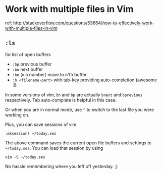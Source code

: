 Work with multiple files in Vim 
===============================

ref: <http://stackoverflow.com/questions/53664/how-to-effectively-work-with-multiple-files-in-vim>

`:ls`
----

for list of open buffers

*	`:bp` previous buffer
*	`:bn` next buffer
*	`:bn` (`n` a number) move to n'th buffer
*	`:b <filename-part>` with tab-key providing auto-completion (awesome !!)

In some versions of vim, `bn` and `bp` are actually `bnext` and `bprevious` respectively. Tab auto-complete is helpful in this case.

Or when you are in normal mode, use `^` to switch to the last file you were working on.

Plus, you can save sessions of vim

	:mksession! ~/today.ses

The above command saves the current open file buffers and settings to `~/today.ses`. You can load that session by using

	vim -S ~/today.ses

No hassle remembering where you left off yesterday. ;)
